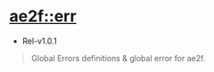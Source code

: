 # [ae2f::err](https://github.com/ae2f/Core)
- Rel-v1.0.1

> Global Errors definitions &amp; global error for ae2f.
